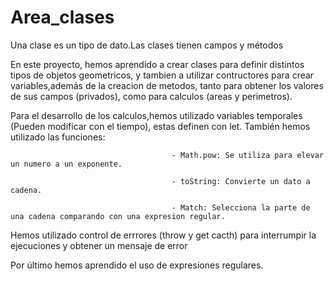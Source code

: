 # Area_clases

Una clase es un tipo de dato.Las clases tienen campos y métodos

En este proyecto, hemos aprendido a crear clases para definir distintos tipos de objetos geometricos, 
y tambien a  utilizar contructores para crear variables,además de la creacion de metodos, 
tanto para obtener los valores de sus campos (privados), como para calculos (areas y perimetros).

Para el desarrollo de los calculos,hemos utilizado variables temporales (Pueden modificar con el tiempo), estas definen con let.
También hemos utilizado las funciones:
                                        
                                        - Math.pow: Se utiliza para elevar un numero a un exponente.

                                        - toString: Convierte un dato a cadena.

                                        - Match: Selecciona la parte de una cadena comparando con una expresion regular.


Hemos utilizado control de errrores (throw y get cacth) para interrumpir la ejecuciones y obtener un mensaje de error

Por último hemos aprendido el uso de expresiones regulares.

